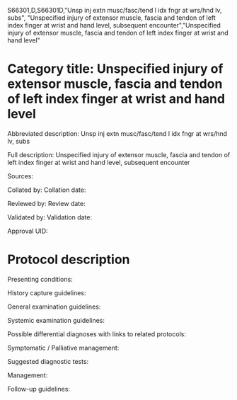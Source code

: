 S66301,D,S66301D,"Unsp inj extn musc/fasc/tend l idx fngr at wrs/hnd lv, subs", "Unspecified injury of extensor muscle, fascia and tendon of left index finger at wrist and hand level, subsequent encounter","Unspecified injury of extensor muscle, fascia and tendon of left index finger at wrist and hand level"
# Category title: Unspecified injury of extensor muscle, fascia and tendon of left index finger at wrist and hand level

Abbreviated description: Unsp inj extn musc/fasc/tend l idx fngr at wrs/hnd lv, subs

Full description: Unspecified injury of extensor muscle, fascia and tendon of left index finger at wrist and hand level, subsequent encounter

Sources:

Collated by:
Collation date:

Reviewed by:
Review date:

Validated by:
Validation date:

Approval UID:

# Protocol description

Presenting conditions:

History capture guidelines:

General examination guidelines:

Systemic examination guidelines:

Possible differential diagnoses with links to related protocols:

Symptomatic / Palliative management:

Suggested diagnostic tests:

Management:

Follow-up guidelines:
